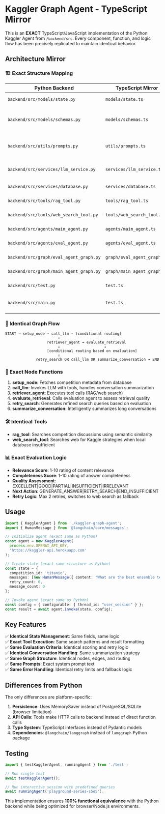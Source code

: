 # Kaggler Graph Agent - TypeScript Mirror

This is an **EXACT** TypeScript/JavaScript implementation of the Python Kaggler Agent from `/backend/src`. Every component, function, and logic flow has been precisely replicated to maintain identical behavior.

## Architecture Mirror

### 🏗️ Exact Structure Mapping

| Python Backend | TypeScript Mirror | Purpose |
|----------------|-------------------|---------|
| `backend/src/models/state.py` | `models/state.ts` | Agent state definitions |
| `backend/src/models/schemas.py` | `models/schemas.ts` | Pydantic models → TypeScript interfaces |
| `backend/src/utils/prompts.py` | `utils/prompts.ts` | System prompts (identical text) |
| `backend/src/services/llm_service.py` | `services/llm_service.ts` | LLM service with tools binding |
| `backend/src/services/database.py` | `services/database.ts` | Database operations |
| `backend/src/tools/rag_tool.py` | `tools/rag_tool.ts` | RAG search tool |
| `backend/src/tools/web_search_tool.py` | `tools/web_search_tool.ts` | Web search tool |
| `backend/src/agents/main_agent.py` | `agents/main_agent.ts` | All node functions |
| `backend/src/agents/eval_agent.py` | `agents/eval_agent.ts` | Evaluation agent |
| `backend/src/graph/eval_agent_graph.py` | `graph/eval_agent_graph.ts` | Evaluation graph |
| `backend/src/graph/main_agent_graph.py` | `graph/main_agent_graph.ts` | Main orchestrator |
| `backend/src/test.py` | `test.ts` | Testing functionality |
| `backend/src/main.py` | `test.ts` | Interactive agent runner |

### 🔄 Identical Graph Flow

```
START → setup_node → call_llm → [conditional routing]
                        ↓
                   retriever_agent → evaluate_retrieval
                        ↓                    ↓
                   [conditional routing based on evaluation]
                        ↓
              retry_search OR call_llm OR summarize_conversation → END
```

### 🧠 Exact Node Functions

1. **setup_node**: Fetches competition metadata from database
2. **call_llm**: Invokes LLM with tools, handles conversation summarization
3. **retriever_agent**: Executes tool calls (RAG/web search)
4. **evaluate_retrieval**: Calls evaluation agent to assess retrieval quality
5. **retry_search**: Generates refined search queries based on evaluation
6. **summarize_conversation**: Intelligently summarizes long conversations

### 🛠️ Identical Tools

- **rag_tool**: Searches competition discussions using semantic similarity
- **web_search_tool**: Searches web for Kaggle strategies when local database insufficient

### 📊 Exact Evaluation Logic

- **Relevance Score**: 1-10 rating of content relevance
- **Completeness Score**: 1-10 rating of answer completeness
- **Quality Assessment**: EXCELLENT|GOOD|PARTIAL|INSUFFICIENT|IRRELEVANT
- **Next Action**: GENERATE_ANSWER|RETRY_SEARCH|END_INSUFFICIENT
- **Retry Logic**: Max 2 retries, switches to web search as fallback

## Usage

```typescript
import { KagglerAgent } from './kaggler-graph-agent';
import { HumanMessage } from '@langchain/core/messages';

// Initialize agent (exact same as Python)
const agent = new KagglerAgent(
  process.env.OPENAI_API_KEY,
  'https://kaggler-api.herokuapp.com'
);

// Create state (exact same structure as Python)
const state = {
  competition_id: 'titanic',
  messages: [new HumanMessage({ content: "What are the best ensemble techniques?" })],
  retry_count: 0,
  message_count: 0
};

// Invoke agent (exact same as Python)
const config = { configurable: { thread_id: "user_session" } };
const result = await agent.invoke(state, config);
```

## Key Features

✅ **Identical State Management**: Same fields, same logic  
✅ **Exact Tool Execution**: Same search patterns and result formatting  
✅ **Same Evaluation Criteria**: Identical scoring and retry logic  
✅ **Identical Conversation Handling**: Same summarization strategy  
✅ **Same Graph Structure**: Identical nodes, edges, and routing  
✅ **Same Prompts**: Exact system prompt text  
✅ **Same Error Handling**: Identical retry limits and fallback logic  

## Differences from Python

The only differences are platform-specific:

1. **Persistence**: Uses MemorySaver instead of PostgreSQL/SQLite (browser limitation)
2. **API Calls**: Tools make HTTP calls to backend instead of direct function calls
3. **Type System**: TypeScript interfaces instead of Pydantic models
4. **Dependencies**: `@langchain/langgraph` instead of `langgraph` Python package

## Testing

```typescript
import { testKagglerAgent, runningAgent } from './test';

// Run single test
await testKagglerAgent();

// Run interactive session with predefined queries
await runningAgent('playground-series-s5e5');
```

This implementation ensures **100% functional equivalence** with the Python backend while being optimized for browser/Node.js environments.
